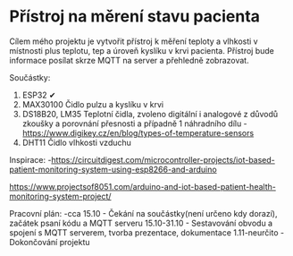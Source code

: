 # Přístroj na měrení stavu pacienta
Cílem mého projektu je vytvořit přístroj k měření teploty a vlhkosti v místnosti plus teplotu, tep a úroveň kyslíku v krvi pacienta. Přístroj bude informace posílat skrze MQTT na server a přehledně zobrazovat.

Součástky:
1. ESP32 ✔
2. MAX30100 Čidlo pulzu a kyslíku v krvi
3. DS18B20, LM35 Teplotní čidla, zvoleno digitální i analogové z důvodů zkoušky a porovnání přesnosti a případně 1 náhradního dílu
-https://www.digikey.cz/en/blog/types-of-temperature-sensors
4. DHT11 Čidlo vlhkosti vzduchu

Inspirace:
-https://circuitdigest.com/microcontroller-projects/iot-based-patient-monitoring-system-using-esp8266-and-arduino

https://www.projectsof8051.com/arduino-and-iot-based-patient-health-monitoring-system-project/

Pracovní plán:
 -cca 15.10 - Čekání na součástky(není určeno kdy dorazí), začátek psaní kódu a MQTT serveru
 15.10-31.10 - Sestavování obvodu a spojení s MQTT serverem, tvorba prezentace, dokumentace
 1.11-neurčito - Dokončování projektu 

